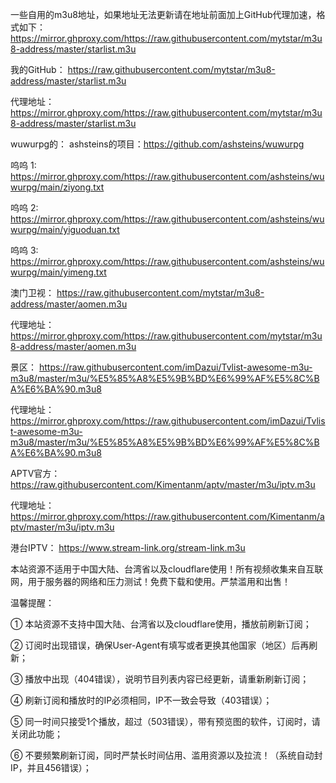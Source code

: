 一些自用的m3u8地址，如果地址无法更新请在地址前面加上GitHub代理加速，格式如下：https://mirror.ghproxy.com/https://raw.githubusercontent.com/mytstar/m3u8-address/master/starlist.m3u

我的GitHub：
https://raw.githubusercontent.com/mytstar/m3u8-address/master/starlist.m3u

代理地址：https://mirror.ghproxy.com/https://raw.githubusercontent.com/mytstar/m3u8-address/master/starlist.m3u

wuwurpg的：
ashsteins的项目：https://github.com/ashsteins/wuwurpg

呜呜 1:
https://mirror.ghproxy.com/https://raw.githubusercontent.com/ashsteins/wuwurpg/main/ziyong.txt

呜呜 2:
https://mirror.ghproxy.com/https://raw.githubusercontent.com/ashsteins/wuwurpg/main/yiguoduan.txt

呜呜 3:
https://mirror.ghproxy.com/https://raw.githubusercontent.com/ashsteins/wuwurpg/main/yimeng.txt

澳门卫视：
https://raw.githubusercontent.com/mytstar/m3u8-address/master/aomen.m3u

代理地址：https://mirror.ghproxy.com/https://raw.githubusercontent.com/mytstar/m3u8-address/master/aomen.m3u


景区：
https://raw.githubusercontent.com/imDazui/Tvlist-awesome-m3u-m3u8/master/m3u/%E5%85%A8%E5%9B%BD%E6%99%AF%E5%8C%BA%E6%BA%90.m3u8

代理地址：https://mirror.ghproxy.com/https://raw.githubusercontent.com/imDazui/Tvlist-awesome-m3u-m3u8/master/m3u/%E5%85%A8%E5%9B%BD%E6%99%AF%E5%8C%BA%E6%BA%90.m3u8


APTV官方：
https://raw.githubusercontent.com/Kimentanm/aptv/master/m3u/iptv.m3u

代理地址：https://mirror.ghproxy.com/https://raw.githubusercontent.com/Kimentanm/aptv/master/m3u/iptv.m3u

港台IPTV：
https://www.stream-link.org/stream-link.m3u

本站资源不适用于中国大陆、台湾省以及cloudflare使用！所有视频收集来自互联网，用于服务器的网络和压力测试！免费下载和使用。严禁滥用和出售！

温馨提醒：

① 本站资源不支持中国大陆、台湾省以及cloudflare使用，播放前刷新订阅；

② 订阅时出现错误，确保User-Agent有填写或者更换其他国家（地区）后再刷新；

③ 播放中出现（404错误），说明节目列表内容已经更新，请重新刷新订阅；

④ 刷新订阅和播放时的IP必须相同，IP不一致会导致（403错误）；

⑤ 同一时间只接受1个播放，超过（503错误），带有预览图的软件，订阅时，请关闭此功能；

⑥ 不要频繁刷新订阅，同时严禁长时间佔用、滥用资源以及拉流！（系统自动封IP，并且456错误）；
